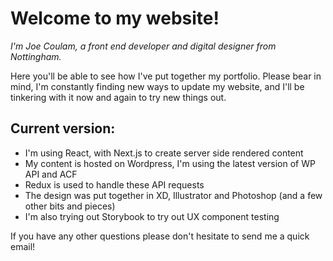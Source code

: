 # Welcome to my website!

*I'm Joe Coulam, a front end developer and digital designer from Nottingham.* 

Here you'll be able to see how I've put together my portfolio. Please bear in mind, I'm constantly finding new ways to update my website, and I'll be tinkering with it now and again to try new things out.

## Current version:
* I'm using React, with Next.js to create server side rendered content
* My content is hosted on Wordpress, I'm using the latest version of WP API and ACF
* Redux is used to handle these API requests
* The design was put together in XD, Illustrator and Photoshop (and a few other bits and pieces)
* I'm also trying out Storybook to try out UX component testing

If you have any other questions please don't hesitate to send me a quick email!